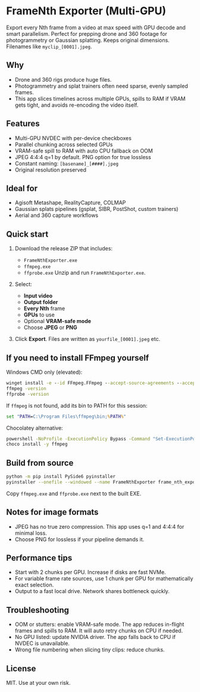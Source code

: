 # FrameNth Exporter (Multi-GPU)

Export every Nth frame from a video at max speed with GPU decode and smart parallelism. Perfect for prepping drone and 360 footage for photogrammetry or Gaussian splatting. Keeps original dimensions. Filenames like `myclip_[0001].jpeg`.

## Why

* Drone and 360 rigs produce huge files.
* Photogrammetry and splat trainers often need sparse, evenly sampled frames.
* This app slices timelines across multiple GPUs, spills to RAM if VRAM gets tight, and avoids re-encoding the video itself.

## Features

* Multi-GPU NVDEC with per-device checkboxes
* Parallel chunking across selected GPUs
* VRAM-safe spill to RAM with auto CPU fallback on OOM
* JPEG 4:4:4 q=1 by default. PNG option for true lossless
* Constant naming: `[basename]_[####].jpeg`
* Original resolution preserved

## Ideal for

* Agisoft Metashape, RealityCapture, COLMAP
* Gaussian splats pipelines (gsplat, SIBR, PostShot, custom trainers)
* Aerial and 360 capture workflows

## Quick start

1. Download the release ZIP that includes:

   * `FrameNthExporter.exe`
   * `ffmpeg.exe`
   * `ffprobe.exe`
     Unzip and run `FrameNthExporter.exe`.

2. Select:

   * **Input video**
   * **Output folder**
   * **Every Nth** frame
   * **GPUs** to use
   * Optional **VRAM-safe mode**
   * Choose **JPEG** or **PNG**

3. Click **Export**. Files are written as `yourfile_[0001].jpeg` etc.

## If you need to install FFmpeg yourself

Windows CMD only (elevated):

```cmd
winget install -e --id FFmpeg.FFmpeg --accept-source-agreements --accept-package-agreements
ffmpeg -version
ffprobe -version
```

If `ffmpeg` is not found, add its bin to PATH for this session:

```cmd
set "PATH=C:\Program Files\ffmpeg\bin;%PATH%"
```

Chocolatey alternative:

```cmd
powershell -NoProfile -ExecutionPolicy Bypass -Command "Set-ExecutionPolicy Bypass -Scope Process -Force; [System.Net.ServicePointManager]::SecurityProtocol=3072; iex ((New-Object System.Net.WebClient).DownloadString('https://community.chocolatey.org/install.ps1'))"
choco install -y ffmpeg
```

## Build from source

```bash
python -m pip install PySide6 pyinstaller
pyinstaller --onefile --windowed --name FrameNthExporter frame_nth_exporter_multi_gpu.py
```

Copy `ffmpeg.exe` and `ffprobe.exe` next to the built EXE.

## Notes for image formats

* JPEG has no true zero compression. This app uses q=1 and 4:4:4 for minimal loss.
* Choose PNG for lossless if your pipeline demands it.

## Performance tips

* Start with 2 chunks per GPU. Increase if disks are fast NVMe.
* For variable frame rate sources, use 1 chunk per GPU for mathematically exact selection.
* Output to a fast local drive. Network shares bottleneck quickly.

## Troubleshooting

* OOM or stutters: enable VRAM-safe mode. The app reduces in-flight frames and spills to RAM. It will auto retry chunks on CPU if needed.
* No GPU listed: update NVIDIA driver. The app falls back to CPU if NVDEC is unavailable.
* Wrong file numbering when slicing tiny clips: reduce chunks.

## License

MIT. Use at your own risk.
